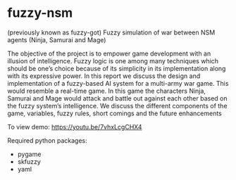 # fuzzy-nsm
(previously known as fuzzy-got)
Fuzzy simulation of war between NSM agents (Ninja, Samurai and Mage)

The objective of the project is to empower game development with an illusion of intelligence. Fuzzy logic is one among many techniques which should be one’s choice because of its simplicity in its implementation along with its expressive power. In this report we discuss the design and implementation of a fuzzy-based AI system for a multi-army war game. This would resemble a real-time game. In this game the characters Ninja, Samurai and Mage would attack and battle out against each other based on the fuzzy system’s intelligence. We discuss the different components of the game, variables, fuzzy rules, short comings and the future enhancements

To view demo: https://youtu.be/7vhxLcgCHX4


Required python packages:
- pygame
- skfuzzy
- yaml
